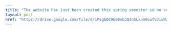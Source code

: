 ```yaml
---
title: "The website has just been created this spring semester so no activity yet. This is a CP book link"
layout: post
href: "https://drive.google.com/file/d/1Psg6QC9E9bsbJQJnSLxnm9oufVJiuWz_/view?usp=sharing"
---
```


